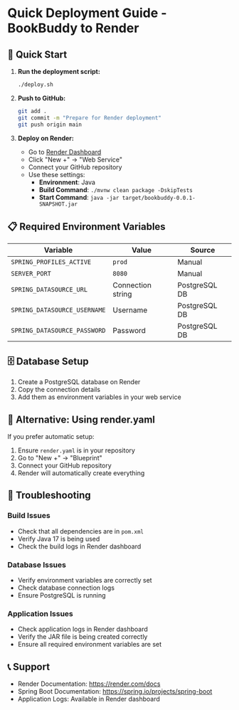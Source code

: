 # Quick Deployment Guide - BookBuddy to Render

## 🚀 Quick Start

1. **Run the deployment script:**
   ```bash
   ./deploy.sh
   ```

2. **Push to GitHub:**
   ```bash
   git add .
   git commit -m "Prepare for Render deployment"
   git push origin main
   ```

3. **Deploy on Render:**
   - Go to [Render Dashboard](https://dashboard.render.com/)
   - Click "New +" → "Web Service"
   - Connect your GitHub repository
   - Use these settings:
     - **Environment**: Java
     - **Build Command**: `./mvnw clean package -DskipTests`
     - **Start Command**: `java -jar target/bookbuddy-0.0.1-SNAPSHOT.jar`

## 📋 Required Environment Variables

| Variable | Value | Source |
|----------|-------|--------|
| `SPRING_PROFILES_ACTIVE` | `prod` | Manual |
| `SERVER_PORT` | `8080` | Manual |
| `SPRING_DATASOURCE_URL` | Connection string | PostgreSQL DB |
| `SPRING_DATASOURCE_USERNAME` | Username | PostgreSQL DB |
| `SPRING_DATASOURCE_PASSWORD` | Password | PostgreSQL DB |

## 🗄️ Database Setup

1. Create a PostgreSQL database on Render
2. Copy the connection details
3. Add them as environment variables in your web service

## 🔧 Alternative: Using render.yaml

If you prefer automatic setup:
1. Ensure `render.yaml` is in your repository
2. Go to "New +" → "Blueprint"
3. Connect your GitHub repository
4. Render will automatically create everything

## 🐛 Troubleshooting

### Build Issues
- Check that all dependencies are in `pom.xml`
- Verify Java 17 is being used
- Check the build logs in Render dashboard

### Database Issues
- Verify environment variables are correctly set
- Check database connection logs
- Ensure PostgreSQL is running

### Application Issues
- Check application logs in Render dashboard
- Verify the JAR file is being created correctly
- Ensure all required environment variables are set

## 📞 Support

- Render Documentation: https://render.com/docs
- Spring Boot Documentation: https://spring.io/projects/spring-boot
- Application Logs: Available in Render dashboard 